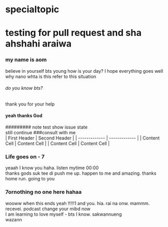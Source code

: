 # specialtopic
# testing for pull request and sha ahshahi araiwa
### my name is aom
believe in yourself bts young
how is your day? I hope everything goes well <br>
why nano  whta is this refer to this situation
###### do you know bts?
thank you for your help
#### yeah thanks God <br>
######### note test show issue state <br>
still continue ###consult with me <br>
| First Header  | Second Header |
| ------------- | ------------- |
| Content Cell  | Content Cell  |
| Content Cell  | Content Cell  | <br>
### Life goes on - 7
yeaah I know you haha. listen mytime 00:00        <br> thanks gods suk tee di
push me up. happen to me and amazing. thanks home run. going to you 
### 7ornothing no one here hahaa<br>
wooww when this ends yeah !!!!!1 and you. hia. rai na onw. mammm. <br>
recevei. podcast change your mibd now <br> I am learning to love myself - bts I know. sakwannueng <br>
wazann

